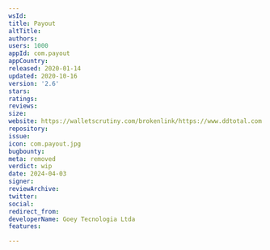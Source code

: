 ```yaml
---
wsId: 
title: Payout
altTitle: 
authors: 
users: 1000
appId: com.payout
appCountry: 
released: 2020-01-14
updated: 2020-10-16
version: '2.6'
stars: 
ratings: 
reviews: 
size: 
website: https://walletscrutiny.com/brokenlink/https://www.ddtotal.com.br
repository: 
issue: 
icon: com.payout.jpg
bugbounty: 
meta: removed
verdict: wip
date: 2024-04-03
signer: 
reviewArchive: 
twitter: 
social: 
redirect_from: 
developerName: Goey Tecnologia Ltda
features: 

---
```


